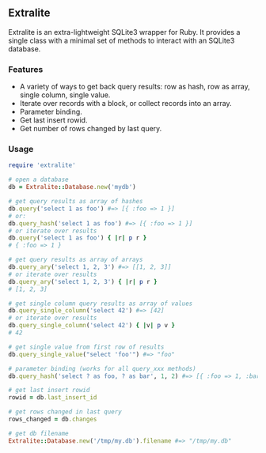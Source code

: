 ## Extralite

Extralite is an extra-lightweight SQLite3 wrapper for Ruby. It provides a single
class with a minimal set of methods to interact with an SQLite3 database.

### Features

- A variety of ways to get back query results: row as hash, row as array, single
  column, single value.
- Iterate over records with a block, or collect records into an array.
- Parameter binding.
- Get last insert rowid.
- Get number of rows changed by last query.

### Usage

```ruby
require 'extralite'

# open a database
db = Extralite::Database.new('mydb')

# get query results as array of hashes
db.query('select 1 as foo') #=> [{ :foo => 1 }]
# or:
db.query_hash('select 1 as foo') #=> [{ :foo => 1 }]
# or iterate over results
db.query('select 1 as foo') { |r| p r }
# { :foo => 1 }

# get query results as array of arrays
db.query_ary('select 1, 2, 3') #=> [[1, 2, 3]]
# or iterate over results
db.query_ary('select 1, 2, 3') { |r| p r }
# [1, 2, 3]

# get single column query results as array of values
db.query_single_column('select 42') #=> [42]
# or iterate over results
db.query_single_column('select 42') { |v| p v }
# 42

# get single value from first row of results
db.query_single_value("select 'foo'") #=> "foo"

# parameter binding (works for all query_xxx methods)
db.query_hash('select ? as foo, ? as bar', 1, 2) #=> [{ :foo => 1, :bar => 2 }]

# get last insert rowid
rowid = db.last_insert_id

# get rows changed in last query
rows_changed = db.changes

# get db filename
Extralite::Database.new('/tmp/my.db').filename #=> "/tmp/my.db"
```

